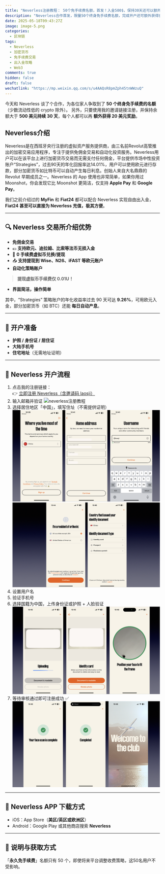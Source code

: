 ```yaml
---
title: "Neverless注册教程： 50个免手续费名额，首发！入金500$，保持30天还可以额外获得20$奖励"
description: "Neverless合作首发，限量50个终身免手续费名额，完成开户还可额外获得$20奖励，支持虚拟币0费兑换与法币出入金，附完整开户流程与平台介绍。"
date: 2025-05-18T09:43:27Z
image: image-5.png
categories:
  - 区块链
tags:
  - Neverless
  - 加密货币
  - 免手续费交易
  - 出入金攻略
  - Web3
comments: true
hidden: false
draft: false
wechatlink: "https://mp.weixin.qq.com/s/u4AAQsR8pmZph45tnWWzuQ"
---
```


今天和 Neverless 谈了个合作，为各位家人争取到了 **50 个终身免手续费的名额**（少数流动性低的 crypto 除外）。 另外，只要使用我的邀请链接注册，并保持余额大于 **500 美元持续 30 天**，每个人都可以再 **额外获得 20 美元奖励**。

## Neverless介绍

Neverless是在西班牙央行注册的虚拟资产服务提供商，由三名前Revolut高管推出的加密交易应用程序，专注于提供免佣金交易和自动化投资服务‌。Neverless用户可以在该平台上进行加密货币交易而无需支付任何佣金‌，平台提供市场中性投资账户“Strategies”，过去90天的年化回报率达14.01%‌，用户可以使用欧元进行存款，部分加密货币如比特币可以自动产生每日利息‌。创始人来自大名鼎鼎的 Revolut 早期成员之一。Neverless 的 App 使用也非常简单，如果你用过 Moonshot，你会发现它比 Moonshot 更简洁，仅支持 **Apple Pay** 和 **Google Pay**。

我们之前介绍过的 **MyFin** 和 **Fiat24** 都可以配合 Neverless 实现自由出入金，**Fiat24 甚至可以直接为 Neverless 充值，极其方便**。

---

## 🔍 Neverless 交易所介绍优势

- **免佣金交易**
- 💶 **支持欧元、迪拉姆、比索等法币无损入金**
- 💸 **0 手续费虚拟币兑换/提现**
- 📤 **支持提现到 Wise、N26、iFAST 等欧元账户**
- **自动化策略账户**

> **提现虚拟币手续费仅 0.01U！**

- **界面简洁，操作简单**

其中，“Strategies” 策略账户的年化收益率过去 90 天可达 **9.26%**，可用欧元入金，部分加密货币（如 BTC）还能 **每日自动产息**。

---

## 📝 开户准备

- **护照 / 身份证 / 居住证**
- **大陆手机号**
- **住宅地址**（无需地址证明）

---

## 🧭 Neverless 开户流程

1. 点击我的注册链接：  
   👉 [立即注册 Neverless（含邀请码 laosji）](https://neverless.com/referral?code=laosji)
2. 输入邮箱并验证
![neverless注册教程](image.png)
3. 选择居住地区「中国」，填写住址（不需提供证明）
![neverless注册教程](image-1.png)
![neverless注册教程](image-2.png)
4. 设置用户名
5. 验证手机号
6. 选择国籍为中国，上传身份证或护照 + 人脸验证
![neverless注册教程](image-3.png)
7. 等待审核通过即可注册成功 ✅
![neverless注册教程](image-4.png)

---

## 📱 Neverless APP 下载方式

- iOS：App Store（**美区/英区或欧洲区**）
- Android：Google Play 或其他商店搜索 **Neverless**

---

## 📌 说明与获取方式

「**永久免手续费**」名额只有 50 个，即使将来平台调整收费策略，这50名用户不受影响。
